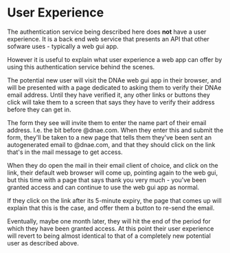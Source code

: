 # User Experience

The authentication service being described here does **not** have a user
experience. It is a back end web service that presents an API that other sofware
uses - typically a web gui app.

However it is useful to explain what user experience a web app can offer by using
this authentication service behind the scenes.

The potential new user will visit the DNAe web gui app in their browser, and will
be presented with a page dedicated to asking them to verify their DNAe email
address.  Until they have verified it, any other links or buttons they click will
take them to a screen that says they have to verify their address before they can
get in.

The form they see will invite them to enter the name part of their email address.
I.e. the bit before @dnae.com. When they enter this and submit the form, they'll
be taken to a new page that tells them they've been sent an autogenerated email
to <their-name>@dnae.com, and that they should click on the link that's in the
mail message to get access.

When they do open the mail in their email client of choice, and click on the
link, their default web browser will come up, pointing again to the web gui, but
this time with a page that says thank you very much - you've been granted access
and can continue to use the web gui app as normal.

If they click on the link after its 5-minute expiry, the page that comes up will
explain that this is the case, and offer them a button to re-send the email.

Eventually, maybe one month later, they will hit the end of the period for which
they have been granted access. At this point their user experience will revert to
being almost identical to that of a completely new potential user as 
described above.


